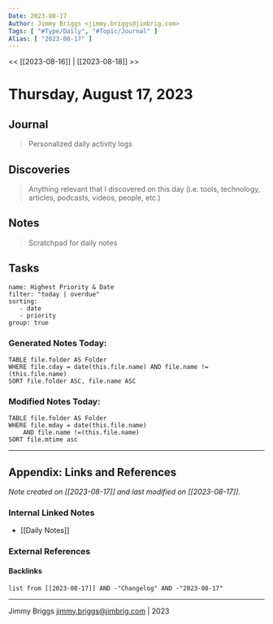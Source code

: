 ```yaml
---
Date: 2023-08-17
Author: Jimmy Briggs <jimmy.briggs@jimbrig.com>
Tags: [ "#Type/Daily", "#Topic/Journal" ]
Alias: [ "2023-08-17" ]
---
```


<< [[2023-08-16]] | [[2023-08-18]] >>

# Thursday, August 17, 2023

## Journal

> Personalized daily activity logs

## Discoveries

> Anything relevant that I discovered on this day (i.e. tools, technology, articles, podcasts, videos, people, etc.)

## Notes

> Scratchpad for daily notes

## Tasks

```todoist
name: Highest Priority & Date
filter: "today | overdue"
sorting: 
   - date
   - priority
group: true
```


### Generated Notes Today:

```dataview
TABLE file.folder AS Folder 
WHERE file.cday = date(this.file.name) AND file.name !=(this.file.name) 
SORT file.folder ASC, file.name ASC
```

### Modified Notes Today:

```dataview
TABLE file.folder AS Folder
WHERE file.mday = date(this.file.name) 
	AND file.name !=(this.file.name)
SORT file.mtime asc
```

***

## Appendix: Links and References

*Note created on [[2023-08-17]] and last modified on [[2023-08-17]].*

### Internal Linked Notes

- [[Daily Notes]]

### External References

#### Backlinks

```dataview
list from [[2023-08-17]] AND -"Changelog" AND -"2023-08-17"
```


***

Jimmy Briggs <jimmy.briggs@jimbrig.com> | 2023